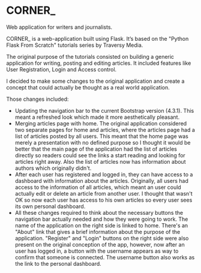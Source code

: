 # CORNER_
Web application for writers and journalists.

CORNER_ is a web-application built using Flask. It’s based on the "Python Flask From Scratch" tutorials series by Traversy Media.

The original purpose of the tutorials consisted on building a generic application for writing, posting and editing articles.
It included features like User Registration, Login and Access control.

I decided to make some changes to the original application and create a concept that could actually be thought as a real world application. 

Those changes included:
- Updating the navigation bar to the current Bootstrap version (4.3.1). This meant a refreshed look which made it more aesthetically pleasant.
- Merging articles page with home. The original application considered two separate pages for home and articles, where the  articles page had a list of articles posted by all users. This meant that the home page was merely a presentation with no defined purpose so I thought it would be better that the main page of the application had the list of articles directly so readers could see the links a start reading and looking for articles right away. Also the list of articles now has information about authors which originally didn't.
- After each user has registered and logged in, they can have access to a dashboard with information about the articles. Originally, all users had access to the information of all articles, which meant an user could actually edit or delete an article from another user. I thought that wasn't OK so now each user has access to his own articles so every user sees its own personal dashboard.
- All these changes required to think about the necessary buttons the navigation bar actually needed and how they were going to work. The name of the application on the right side is linked to home. There's an "About" link that gives a brief information about the purpose of the application. "Register" and "Login" buttons on the right side were also present on the original conception of the app, however, now after an user has logged in, a button with the username appears as way to confirm that someone is connected. The username button also works as the link to the personal dashboard.
